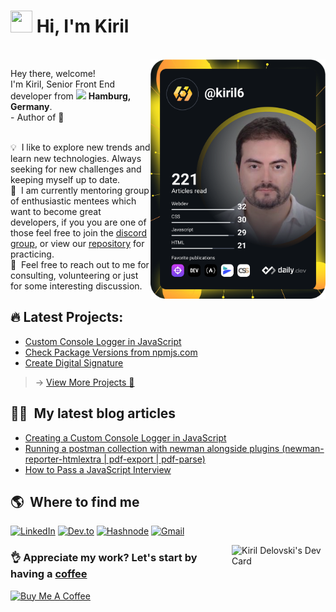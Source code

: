 <!--
**kiril6/kiril6** is a ✨ _special_ ✨ repository because its `README.md` (this file) appears on your GitHub profile.

Here are some ideas to get you started:

- 🔭 I’m currently working on ...
- 🌱 I’m currently learning ...
- 👯 I’m looking to collaborate on ...
- 🤔 I’m looking for help with ...
- 💬 Ask me about ...
- 📫 How to reach me: ...
- 😄 Pronouns: ...
- ⚡ Fun fact: ...
-->
# <img src="https://cdn.jsdelivr.net/gh/Th3Wall/assets-cdn/PersonalGithubReadme/HandGreet.gif" width="35px" height="35px" />&nbsp;<b>Hi, I'm Kiril</b>
<br>
<a href="https://app.daily.dev/kiril6"><img align="right" src="https://github.com/kiril6/kiril6/blob/main/devcard.svg" width="280" alt="Kiril Delovski's Dev Card"/></a>

<p align="left">
  <p>Hey there, welcome!</br>
  I'm Kiril, Senior Front End developer from <img src="https://www.pngfind.com/pngs/m/65-656737_germany-flag-icon-png-germany-flag-icon-flat.png" width="14px"/> <b>Hamburg, Germany</b>.</br>
  - Author of 📝 <a href="https://kiril6.gumroad.com/l/HkTmS" style="color: transparent; text-decoration: none;">Javascript Interview Cheat Sheet Manual</a>
</p>

  💡 &nbsp;I like to explore new trends and learn new technologies. Always seeking for new challenges and keeping myself up to date. \
  👯 &nbsp;I am currently mentoring group of enthusiastic mentees which want to become great developers, if you you are one of those feel free to join the [discord group](https://discord.gg/qGmDB8m), or view our [repository](https://github.com/kiril6/mentorship-platform) for practicing. \
  💬 &nbsp;Feel free to reach out to me for consulting, volunteering or just for some interesting discussion.
</p>

## 🔥 Latest Projects:
- [Custom Console Logger in JavaScript](https://kiril6.github.io/customConsoleLogger/)
- [Check Package Versions from npmjs.com](https://npm.delovski.net/)
- [Create Digital Signature](https://sign.delovski.net/)
<!--
- [Project 2 Name](#) - Description of project 2.
- [Project 3 Name](#) - Description of project 3.
-->
> &#8594; [View More Projects 🌟](https://portfolio.delovski.net/)

## ✍🏼 &nbsp;My latest blog articles ##
- [Creating a Custom Console Logger in JavaScript](https://dev.to/kiril6/creating-a-custom-console-logger-in-javascript-4i4n)
- [Running a postman collection with newman alongside plugins (newman-reporter-htmlextra | pdf-export | pdf-parse)](https://dev.to/kiril6/running-a-postman-collection-with-newman-alongside-plugins-newman-reporter-htmlextra-pdf-export-pdf-parse-211l)
- [How to Pass a JavaScript Interview](https://delovski.net/initio/blog-post-3.html)

## 🌎 &nbsp;Where to find me ##
<p align="left">
  <a href="https://www.linkedin.com/in/kdelovski6/" target="_blank"><img alt="LinkedIn" src="https://img.shields.io/badge/-Linkedin-%230077B5.svg?&style=for-the-badge&logo=linkedin&logoColor=white" /></a>
  <a href="https://dev.to/kiril6" target="_blank"><img alt="Dev.to" src="https://img.shields.io/badge/-dev.to-000000?style=for-the-badge&logo=dev.to&logoColor=white" /></a>
  <a href="https://hashnode.com/@kiril6" target="_blank"><img alt="Hashnode" src="https://img.shields.io/badge/Hashnode-2962FF?style=for-the-badge&logo=hashnode&logoColor=white" /></a>
  <a href="mailto:delovski.office@gmail.com" target="_blank"><img alt="Gmail" src="https://img.shields.io/badge/-Gmail-EA4335?style=for-the-badge&logo=gmail&logoColor=white" /></a>
</p>

<a href="https://delovski.net/qr"><img align="right" src="https://res.cloudinary.com/practicaldev/image/fetch/s--Zdsoz41M--/c_limit%2Cf_auto%2Cfl_progressive%2Cq_auto%2Cw_880/https://dev-to-uploads.s3.amazonaws.com/i/xtl2ad51u4zxctqvq8e2.PNG" width="150" alt="Kiril Delovski's Dev Card"/></a>

### &#128076; Appreciate my work? Let's start by having a [coffee](https://www.buymeacoffee.com/ec1Pdqk) ###
<a href="https://www.buymeacoffee.com/ec1Pdqk" target="_blank"><img src="https://cdn.buymeacoffee.com/buttons/v2/default-yellow.png" alt="Buy Me A Coffee" width="150" ></a>
